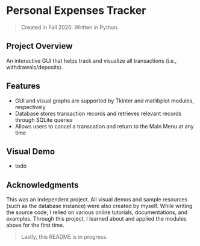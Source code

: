 # Personal Expenses Tracker
> Created in Fall 2020. Written in Python.

## Project Overview
An interactive GUI that helps track and visualize all transactions (i.e., withdrawals/deposits).

## Features
- GUI and visual graphs are supported by Tkinter and matlibplot modules, respectively
- Database stores transaction records and retrieves relevant records through SQLite queries
- Allows users to cancel a transcation and return to the Main Menu at any time

## Visual Demo
- todo

## Acknowledgments
This was an independent project. All visual demos and sample resources (such as the database instance) were also created by myself. While writing the source code, I relied on various online tutorials, documentations, and examples. Through this project, I learned about and applied the modules above for the first time. 

> Lastly, this README is in progress.
